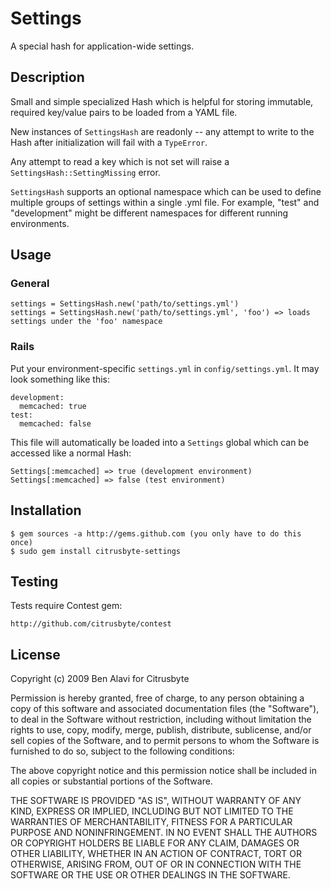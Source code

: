 Settings
========

A special hash for application-wide settings.

Description
-----------

Small and simple specialized Hash which is helpful for storing immutable,
required key/value pairs to be loaded from a YAML file.

New instances of `SettingsHash` are readonly -- any attempt to write to the
Hash after initialization will fail with a `TypeError`.

Any attempt to read a key which is not set will raise a 
`SettingsHash::SettingMissing` error.

`SettingsHash` supports an optional namespace which can be used to define
multiple groups of settings within a single .yml file. For example, "test" and
"development" might be different namespaces for different running environments.

Usage
-----

### General

    settings = SettingsHash.new('path/to/settings.yml')
    settings = SettingsHash.new('path/to/settings.yml', 'foo') => loads settings under the 'foo' namespace
    
### Rails

Put your environment-specific `settings.yml` in `config/settings.yml`. It may
look something like this:

    development:
      memcached: true
    test:
      memcached: false
      
This file will automatically be loaded into a `Settings` global which can be
accessed like a normal Hash:

    Settings[:memcached] => true (development environment)
    Settings[:memcached] => false (test environment)
    
Installation
------------

    $ gem sources -a http://gems.github.com (you only have to do this once)
    $ sudo gem install citrusbyte-settings

Testing
-------
    
Tests require Contest gem:

    http://github.com/citrusbyte/contest

License
-------

Copyright (c) 2009 Ben Alavi for Citrusbyte

Permission is hereby granted, free of charge, to any person
obtaining a copy of this software and associated documentation
files (the "Software"), to deal in the Software without
restriction, including without limitation the rights to use,
copy, modify, merge, publish, distribute, sublicense, and/or sell
copies of the Software, and to permit persons to whom the
Software is furnished to do so, subject to the following
conditions:

The above copyright notice and this permission notice shall be
included in all copies or substantial portions of the Software.

THE SOFTWARE IS PROVIDED "AS IS", WITHOUT WARRANTY OF ANY KIND,
EXPRESS OR IMPLIED, INCLUDING BUT NOT LIMITED TO THE WARRANTIES
OF MERCHANTABILITY, FITNESS FOR A PARTICULAR PURPOSE AND
NONINFRINGEMENT. IN NO EVENT SHALL THE AUTHORS OR COPYRIGHT
HOLDERS BE LIABLE FOR ANY CLAIM, DAMAGES OR OTHER LIABILITY,
WHETHER IN AN ACTION OF CONTRACT, TORT OR OTHERWISE, ARISING
FROM, OUT OF OR IN CONNECTION WITH THE SOFTWARE OR THE USE OR
OTHER DEALINGS IN THE SOFTWARE.
